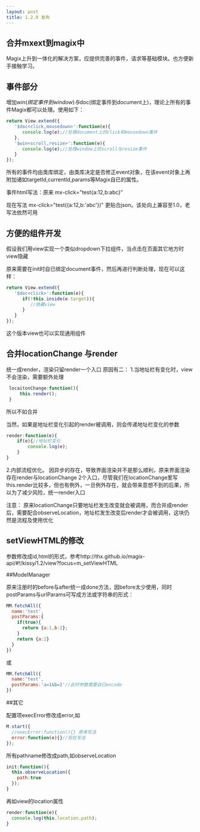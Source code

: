 ```yaml
---
layout: post
title: 1.2.0 发布
---
```



## 合并mxext到magix中

Magix上升到一体化的解决方案，应提供完善的事件，请求等基础模块。也方便新手接触学习。

## 事件部分

增加$win(绑定事件到window)与$doc(绑定事件到document上)，理论上所有的事件Magix都可以处理。使用如下：

```js
return View.extend({
   '$doc<click,mousedown>':function(e){
      console.log(e);//处理document上的click和mousedown事件
   },
   '$win<scroll,resize>':function(e){
      console.log(e);//处理window上的scroll与resize事件
   }
});
```

所有的事件均由类库绑定，由类库决定是否修正event对象，在该event对象上再附加诸如targetId,currentId,params等Magix自已的属性。

事件html写法：原来 mx-click="test<prevent>{a:12,b:abc}"

现在写法 mx-click="test<prevent>({a:12,b:'abc'})"  更贴合json。该处向上兼容至1.0，老写法依然可用

## 方便的组件开发

假设我们用view实现一个类似dropdown下拉组件，当点击在页面其它地方时view隐藏

原来需要在init时自已绑定document事件，然后再进行判断处理，现在可以这样：

```js
return View.extend({
   '$doc<click>':function(e){
      if(!this.inside(e.target)){
         //隐藏view
      }
   }
});
```

这个版本view也可以实现通用组件

## 合并locationChange 与render

统一成render，渲染只留render一个入口
原因有二：
1.当地址栏有变化时，view不会渲染，需要额外处理

```js
 locaitonChange:function(){
     this.render();
 }
```

所以不如合并

当然，如果是地址栏变化引起的render被调用，则会传递地址栏变化的参数

```js
render:function(e){
    if(e){//地址栏变化
        console.log(e);
    }
}
```

2.内部流程优化。
因异步的存在，导致界面渲染并不是那么顺利，原来界面渲染存在render与locationChange 2个入口，尽管我们在locationChange里写this.render比较多，但也有例外，一旦例外存在，就会带来意想不到的后果，所以为了减少风险，统一render入口


注意：
原来locationChange只要地址栏发生改变就会被调用，而合并成render后，需要配合observeLocation，地址栏发生改变后render才会被调用，这块仍然是流程及使用优化

## setViewHTML的修改

参数修改成id,html的形式，参考http://thx.github.io/magix-api/#!/kissy/1.2/view?focus=m_setViewHTML

##ModelManager

原来注册时的before与after统一成done方法，因before太少使用，同时postParams与urlParams可写成方法或字符串的形式：

```js
MM.fetchAll({
  name:'test',
  postParams:{
    if(true){
      return {a:1,b:2};
    }
    return {a:2}
  }
})
```

或

```js
MM.fetchAll({
  name:'test',
  postParams:'a=1&b=2'//此时参数需要自已encode
})
```

##其它

配置项execError修改成error,如

```js
M.start({
  //execError:function(){} 原来写法
  error:function(e){}//现在写法
});

```

所有pathname修改成path,如observeLocation

```js
init:function(){
  this.observeLocation({
    path:true
  });
}
```

再如view的location属性

```js
render:function(e){
  console.log(this.location.path);
}
```